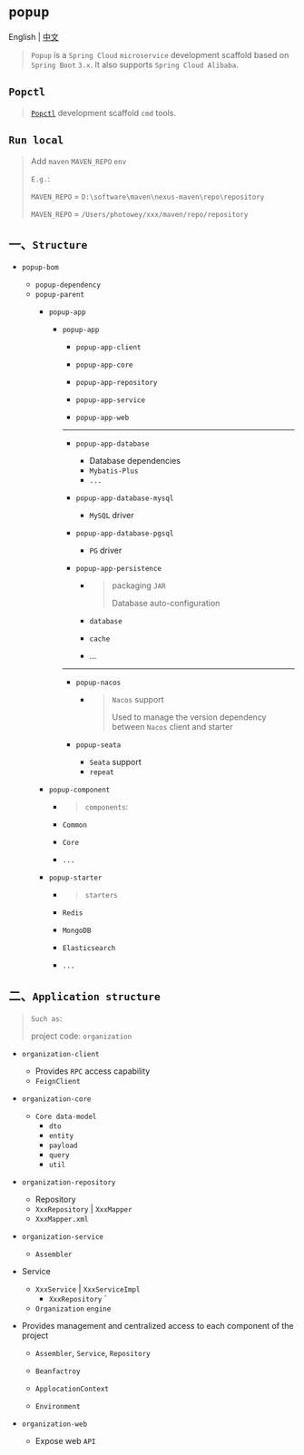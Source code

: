 # `popup`

English | [中文](./README_CN.md) 

> `Popup` is a `Spring Cloud` `microservice` development scaffold based on `Spring Boot` `3.x`. It also supports `Spring Cloud Alibaba`.



## `Popctl`

> [`Popctl`](https://github.com/photowey/popctl) development scaffold `cmd` tools.



## `Run local`

> Add `maven` `MAVEN_REPO` `env`
>
>
> `E.g.`: 
>
> `MAVEN_REPO` = `D:\software\maven\nexus-maven\repo\repository`
>
> `MAVEN_REPO` = `/Users/photowey/xxx/maven/repo/repository`



## 一、`Structure`

- `popup-bom`
  
  - `popup-dependency`
  - `popup-parent`
    - `popup-app`
      - `popup-app`
        - `popup-app-client`
        
        - `popup-app-core`
        
        - `popup-app-repository`
        
        - `popup-app-service`
        
        - `popup-app-web`
        
        - --
        
        - `popup-app-database`
        
          - Database dependencies
          -  `Mybatis-Plus`
          - `...`
        
        - `popup-app-database-mysql`
        
          - `MySQL` driver
        
        - `popup-app-database-pgsql`
        
          - `PG` driver
        
        - `popup-app-persistence`
        
          - > packaging `JAR`
            >
            > Database auto-configuration
        
          - `database`
        
          - `cache`
        
          - ...
        
        - --
        
        - `popup-nacos`
        
          - >  `Nacos` support
            >
            > Used to manage the version dependency between `Nacos` client and starter
          
        - `popup-seata`
        
          - `Seata` support
          - `repeat`
      
    - `popup-component`
    
      - > `components`:
        
      - `Common`
      
      - `Core`
      
      - `...`
    
    - `popup-starter`
    
      - > `starters`
    
      - `Redis`
    
      - `MongoDB`
    
      - `Elasticsearch`
    
      - `...`

## 二、`Application structure`

> `Such as`:
>
> project code: `organization`

- `organization-client`

  - Provides `RPC` access capability
  - `FeignClient`

- `organization-core`

  - `Core data-model`
    - `dto`
    - `entity`
    - `payload`
    - `query`
    - `util`

- `organization-repository`

  - Repository
  - `XxxRepository` | `XxxMapper`
  - `XxxMapper.xml`

- `organization-service`

  -  `Assembler`
- Service
  
  - `XxxService` | `XxxServiceImpl`
      - `XxxRepository` `
  -   `Organization` `engine`
- Provides management and centralized access to each component of the project
    - `Assembler`, `Service`, `Repository`

    - `Beanfactroy`

    - `ApplocationContext`

    - `Environment`

- `organization-web`

  - Expose web `API`